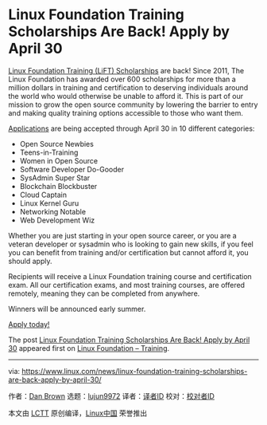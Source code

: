 [#]: subject: (Linux Foundation Training Scholarships Are Back! Apply by April 30)
[#]: via: (https://www.linux.com/news/linux-foundation-training-scholarships-are-back-apply-by-april-30/)
[#]: author: (Dan Brown https://training.linuxfoundation.org/announcements/linux-foundation-training-scholarships-are-back-apply-by-april-30/)
[#]: collector: (lujun9972)
[#]: translator: ( )
[#]: reviewer: ( )
[#]: publisher: ( )
[#]: url: ( )

Linux Foundation Training Scholarships Are Back! Apply by April 30
======

[Linux Foundation Training (LiFT) Scholarships][1] are back! Since 2011, The Linux Foundation has awarded over 600 scholarships for more than a million dollars in training and certification to deserving individuals around the world who would otherwise be unable to afford it. This is part of our mission to grow the open source community by lowering the barrier to entry and making quality training options accessible to those who want them.

[Applications][2] are being accepted through April 30 in 10 different categories:

  * Open Source Newbies
  * Teens-in-Training
  * Women in Open Source
  * Software Developer Do-Gooder
  * SysAdmin Super Star
  * Blockchain Blockbuster
  * Cloud Captain
  * Linux Kernel Guru
  * Networking Notable
  * Web Development Wiz



Whether you are just starting in your open source career, or you are a veteran developer or sysadmin who is looking to gain new skills, if you feel you can benefit from training and/or certification but cannot afford it, you should apply. 

Recipients will receive a Linux Foundation training course and certification exam. All our certification exams, and most training courses, are offered remotely, meaning they can be completed from anywhere. 

Winners will be announced early summer.

[Apply today!][2]

The post [Linux Foundation Training Scholarships Are Back! Apply by April 30][3] appeared first on [Linux Foundation – Training][4].

--------------------------------------------------------------------------------

via: https://www.linux.com/news/linux-foundation-training-scholarships-are-back-apply-by-april-30/

作者：[Dan Brown][a]
选题：[lujun9972][b]
译者：[译者ID](https://github.com/译者ID)
校对：[校对者ID](https://github.com/校对者ID)

本文由 [LCTT](https://github.com/LCTT/TranslateProject) 原创编译，[Linux中国](https://linux.cn/) 荣誉推出

[a]: https://training.linuxfoundation.org/announcements/linux-foundation-training-scholarships-are-back-apply-by-april-30/
[b]: https://github.com/lujun9972
[1]: https://www.linuxfoundation.org/en/about/diversity-inclusivity/lift-scholarships/
[2]: https://forms.gle/AbDuwWnfDXiLkroS6
[3]: https://training.linuxfoundation.org/announcements/linux-foundation-training-scholarships-are-back-apply-by-april-30/
[4]: https://training.linuxfoundation.org/
